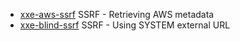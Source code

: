 
- [xxe-aws-ssrf](https://github.com/edoardottt/secfiles/blob/main/xml/xxe-aws-ssrf) SSRF - Retrieving AWS metadata
- [xxe-blind-ssrf](https://github.com/edoardottt/secfiles/blob/main/xml/xxe-blind-ssrf) SSRF - Using SYSTEM external URL
